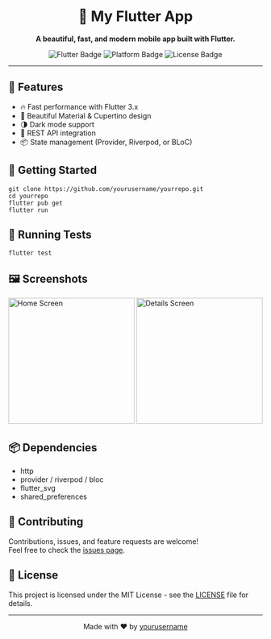 <h1 align="center">🚀 My Flutter App</h1>
<p align="center">
  <strong>A beautiful, fast, and modern mobile app built with Flutter.</strong>
</p>

<p align="center">
  <img src="https://img.shields.io/badge/Flutter-v3.19-blue?logo=flutter" alt="Flutter Badge"/>
  <img src="https://img.shields.io/badge/platform-Android%20%7C%20iOS-green" alt="Platform Badge"/>
  <img src="https://img.shields.io/github/license/yourusername/yourrepo" alt="License Badge"/>
</p>

<hr>

<h2>📱 Features</h2>
<ul>
  <li>🔥 Fast performance with Flutter 3.x</li>
  <li>🎨 Beautiful Material & Cupertino design</li>
  <li>🌗 Dark mode support</li>
  <li>📡 REST API integration</li>
  <li>📦 State management (Provider, Riverpod, or BLoC)</li>
</ul>

<h2>🚀 Getting Started</h2>
<pre><code>git clone https://github.com/yourusername/yourrepo.git
cd yourrepo
flutter pub get
flutter run</code></pre>

<h2>🧪 Running Tests</h2>
<pre><code>flutter test</code></pre>

<h2>🖼️ Screenshots</h2>
<p>
  <img src="screenshots/home.png" alt="Home Screen" width="250"/>
  <img src="screenshots/details.png" alt="Details Screen" width="250"/>
</p>

<h2>📦 Dependencies</h2>
<ul>
  <li>http</li>
  <li>provider / riverpod / bloc</li>
  <li>flutter_svg</li>
  <li>shared_preferences</li>
</ul>

<h2>🤝 Contributing</h2>
<p>
  Contributions, issues, and feature requests are welcome!<br>
  Feel free to check the <a href="https://github.com/yourusername/yourrepo/issues">issues page</a>.
</p>

<h2>📄 License</h2>
<p>This project is licensed under the MIT License - see the <a href="LICENSE">LICENSE</a> file for details.</p>

<hr>

<p align="center">
  Made with ❤️ by <a href="https://github.com/yourusername">yourusername</a>
</p>
